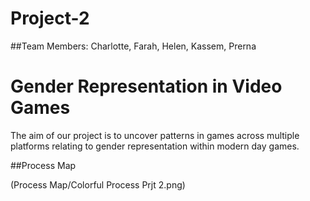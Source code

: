 # Project-2

##Team Members: Charlotte, Farah, Helen, Kassem, Prerna

# Gender Representation in Video Games

The aim of our project is to uncover patterns in games across multiple platforms
relating to gender representation within modern day games. 

##Process Map

(Process Map/Colorful Process Prjt 2.png)




